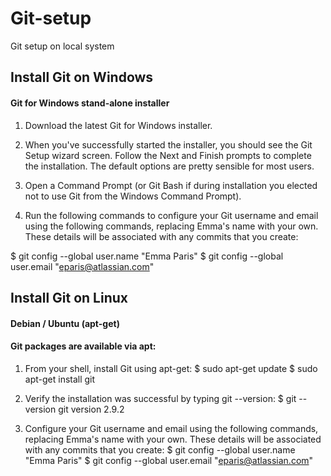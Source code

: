# Git-setup
Git setup on local system

## Install Git on Windows
#### Git for Windows stand-alone installer
1) Download the latest Git for Windows installer.

2) When you've successfully started the installer, you should see the Git Setup wizard screen. Follow the Next and Finish prompts to complete the installation. The default options are pretty sensible for most users.

3) Open a Command Prompt (or Git Bash if during installation you elected not to use Git from the Windows Command Prompt).

4) Run the following commands to configure your Git username and email using the following commands, replacing Emma's name with your own. These details will be associated with any commits that you create:

 
$ git config --global user.name "Emma Paris" $ git config --global user.email "eparis@atlassian.com"


## Install Git on Linux
#### Debian / Ubuntu (apt-get)
#### Git packages are available via apt:

1) From your shell, install Git using apt-get:
$ sudo apt-get update
$ sudo apt-get install git

2) Verify the installation was successful by typing git --version:
$ git --version
git version 2.9.2

3) Configure your Git username and email using the following commands, replacing Emma's name with your own. These details will be associated with any commits that you      create:
$ git config --global user.name "Emma Paris"
$ git config --global user.email "eparis@atlassian.com"
